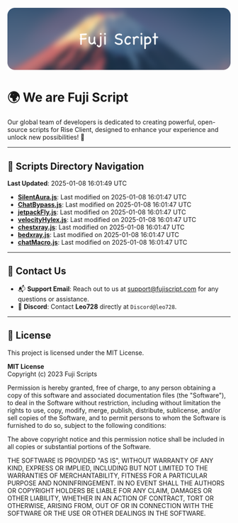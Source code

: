 ![Banner](.github/b.webp)

# 🌍 **We are Fuji Script**

Our global team of developers is dedicated to creating powerful, open-source scripts for Rise Client, designed to enhance your experience and unlock new possibilities! 🌟

---
<!-- SCRIPTS_NAVIGATION_START -->
## 📂 **Scripts Directory Navigation**

**Last Updated**: 2025-01-08 16:01:49 UTC

- **[SilentAura.js](scripts/SilentAura.js)**: Last modified on 2025-01-08 16:01:47 UTC
- **[ChatBypass.js](scripts/ChatBypass.js)**: Last modified on 2025-01-08 16:01:47 UTC
- **[jetpackFly.js](scripts/jetpackFly.js)**: Last modified on 2025-01-08 16:01:47 UTC
- **[velocityHylex.js](scripts/velocityHylex.js)**: Last modified on 2025-01-08 16:01:47 UTC
- **[chestxray.js](scripts/chestxray.js)**: Last modified on 2025-01-08 16:01:47 UTC
- **[bedxray.js](scripts/bedxray.js)**: Last modified on 2025-01-08 16:01:47 UTC
- **[chatMacro.js](scripts/chatMacro.js)**: Last modified on 2025-01-08 16:01:47 UTC

<!-- SCRIPTS_NAVIGATION_END -->

---

## 💬 **Contact Us**  
- 📬 **Support Email**: Reach out to us at [support@fujiscript.com](mailto:support@fujiscript.com) for any questions or assistance.  
- 💬 **Discord**: Contact **Leo728** directly at `Discord@leo728`.

---

## 📜 **License**

This project is licensed under the MIT License.  

**MIT License**  
Copyright (c) 2023 Fuji Scripts  

Permission is hereby granted, free of charge, to any person obtaining a copy of this software and associated documentation files (the "Software"), to deal in the Software without restriction, including without limitation the rights to use, copy, modify, merge, publish, distribute, sublicense, and/or sell copies of the Software, and to permit persons to whom the Software is furnished to do so, subject to the following conditions:  

The above copyright notice and this permission notice shall be included in all copies or substantial portions of the Software.  

THE SOFTWARE IS PROVIDED "AS IS", WITHOUT WARRANTY OF ANY KIND, EXPRESS OR IMPLIED, INCLUDING BUT NOT LIMITED TO THE WARRANTIES OF MERCHANTABILITY, FITNESS FOR A PARTICULAR PURPOSE AND NONINFRINGEMENT. IN NO EVENT SHALL THE AUTHORS OR COPYRIGHT HOLDERS BE LIABLE FOR ANY CLAIM, DAMAGES OR OTHER LIABILITY, WHETHER IN AN ACTION OF CONTRACT, TORT OR OTHERWISE, ARISING FROM, OUT OF OR IN CONNECTION WITH THE SOFTWARE OR THE USE OR OTHER DEALINGS IN THE SOFTWARE.  
